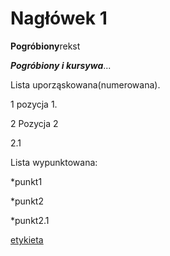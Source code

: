 # Nagłówek 1

**Pogróbiony**rekst

**_Pogróbiony i kursywa_**...

 Lista uporząskowana(numerowana).
 
  1 pozycja 1.
  
  2 Pozycja 2
  
  2.1 
  
 Lista wypunktowana:
 
 *punkt1
 
 *punkt2
 
   *punkt2.1
   
[etykieta](url) 

 
